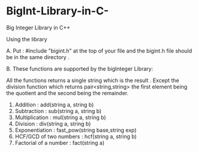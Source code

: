 # BigInt-Library-in-C-
Big Integer Library in C++


Using the library

A. Put :  #include "bigint.h" at the top of your file and the bigint.h file should be in the same directory .

B. These functions are supported by the bigInteger Library:

All the functions returns a single string which is the result .
Except the division function which returns pair<string,string> the first element being the quotient and the second being the remainder.

1. Addition : add(string a, string b)
2. Subtraction : sub(string a, string b)
3. Multiplication : mul(string a, string b)
4. Division : div(string a, string b)
5. Exponentiation : fast_pow(string base,string exp)
6. HCF/GCD of two numbers : hcf(string a, string b)	
7. Factorial of a number : fact(string a)



